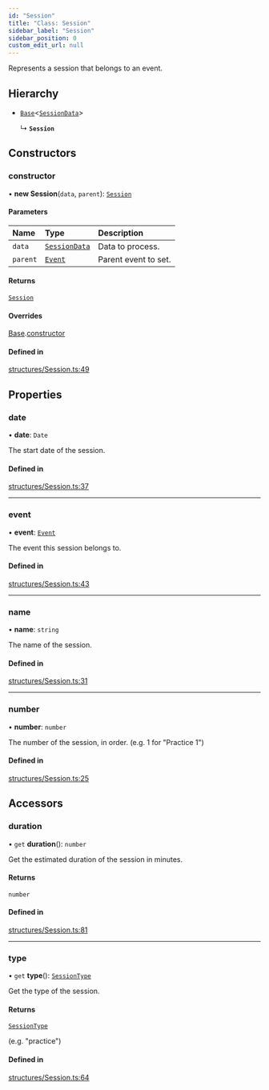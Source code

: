 ```yaml
---
id: "Session"
title: "Class: Session"
sidebar_label: "Session"
sidebar_position: 0
custom_edit_url: null
---
```


Represents a session that belongs to an event.

## Hierarchy

- [`Base`](Base.md)\<[`SessionData`](../interfaces/SessionData.md)\>

  ↳ **`Session`**

## Constructors

### constructor

• **new Session**(`data`, `parent`): [`Session`](Session.md)

#### Parameters

| Name | Type | Description |
| :------ | :------ | :------ |
| `data` | [`SessionData`](../interfaces/SessionData.md) | Data to process. |
| `parent` | [`Event`](Event.md) | Parent event to set. |

#### Returns

[`Session`](Session.md)

#### Overrides

[Base](Base.md).[constructor](Base.md#constructor)

#### Defined in

[structures/Session.ts:49](https://github.com/marinofranz/f1-api-client/blob/main/src/structures/Session.ts#L49)

## Properties

### date

• **date**: `Date`

The start date of the session.

#### Defined in

[structures/Session.ts:37](https://github.com/marinofranz/f1-api-client/blob/main/src/structures/Session.ts#L37)

___

### event

• **event**: [`Event`](Event.md)

The event this session belongs to.

#### Defined in

[structures/Session.ts:43](https://github.com/marinofranz/f1-api-client/blob/main/src/structures/Session.ts#L43)

___

### name

• **name**: `string`

The name of the session.

#### Defined in

[structures/Session.ts:31](https://github.com/marinofranz/f1-api-client/blob/main/src/structures/Session.ts#L31)

___

### number

• **number**: `number`

The number of the session, in order. (e.g. 1 for "Practice 1")

#### Defined in

[structures/Session.ts:25](https://github.com/marinofranz/f1-api-client/blob/main/src/structures/Session.ts#L25)

## Accessors

### duration

• `get` **duration**(): `number`

Get the estimated duration of the session in minutes.

#### Returns

`number`

#### Defined in

[structures/Session.ts:81](https://github.com/marinofranz/f1-api-client/blob/main/src/structures/Session.ts#L81)

___

### type

• `get` **type**(): [`SessionType`](../#sessiontype)

Get the type of the session.

#### Returns

[`SessionType`](../#sessiontype)

(e.g. "practice")

#### Defined in

[structures/Session.ts:64](https://github.com/marinofranz/f1-api-client/blob/main/src/structures/Session.ts#L64)

